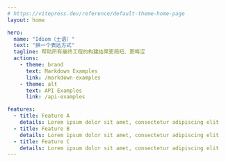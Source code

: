 ```yaml
---
# https://vitepress.dev/reference/default-theme-home-page
layout: home

hero:
  name: "Idiom（土语）"
  text: "换一个表达方式"
  tagline: 帮助所有最终工程的构建结果更简短、更晦涩
  actions:
    - theme: brand
      text: Markdown Examples
      link: /markdown-examples
    - theme: alt
      text: API Examples
      link: /api-examples

features:
  - title: Feature A
    details: Lorem ipsum dolor sit amet, consectetur adipiscing elit
  - title: Feature B
    details: Lorem ipsum dolor sit amet, consectetur adipiscing elit
  - title: Feature C
    details: Lorem ipsum dolor sit amet, consectetur adipiscing elit
---
```

